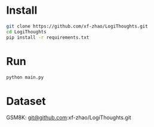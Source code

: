 # Install

```bash
git clone https://github.com/xf-zhao/LogiThoughts.git
cd LogiThoughts
pip install -r requirements.txt
```

# Run

```bash
python main.py
```

# Dataset

GSM8K: git@github.com:xf-zhao/LogiThoughts.git